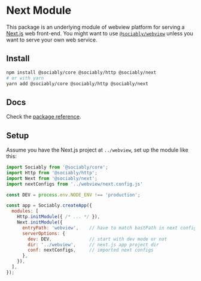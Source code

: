 # Next Module

This package is an underlying module of webview platform for serving a [Next.js](https://nextjs.org)
web front-end. You might want to use [`@sociably/webview`](https://github.com/machinat/sociably/tree/master/packages/webview)
unless you want to serve your own web service.

## Install

```bash
npm install @sociably/core @sociably/http @sociably/next
# or with yarn
yarn add @sociably/core @sociably/http @sociably/next
```

## Docs

Check the [package reference](https://sociably.js.org/api/modules/next.html).

## Setup

Assume you have the Next.js project at `../webview`, set up the module like
this:

```js
import Sociably from '@sociably/core';
import Http from '@sociably/http';
import Next from '@sociably/next';
import nextConfigs from '../webview/next.config.js'

const DEV = process.env.NODE_ENV !== 'production';

const app = Sociably.createApp({
  modules: [
    Http.initModule({ /* ... */ }),
    Next.initModule({
      entryPath: 'webview',    // have to match bastPath in next configs
      serverOptions: {
        dev: DEV,              // start with dev mode or not
        dir: '../webview',     // next.js app project dir
        conf: nextConfigs,     // imported next configs
      },
    }),
  ],
});
```

